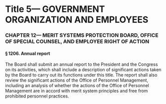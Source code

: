 
# Title 5— GOVERNMENT ORGANIZATION AND EMPLOYEES
### CHAPTER 12— MERIT SYSTEMS PROTECTION BOARD, OFFICE OF SPECIAL COUNSEL, AND EMPLOYEE RIGHT OF ACTION
#### § 1206. Annual report

The Board shall submit an annual report to the President and the Congress on its activities, which shall include a description of significant actions taken by the Board to carry out its functions under this title. The report shall also review the significant actions of the Office of Personnel Management, including an analysis of whether the actions of the Office of Personnel Management are in accord with merit system principles and free from prohibited personnel practices.
